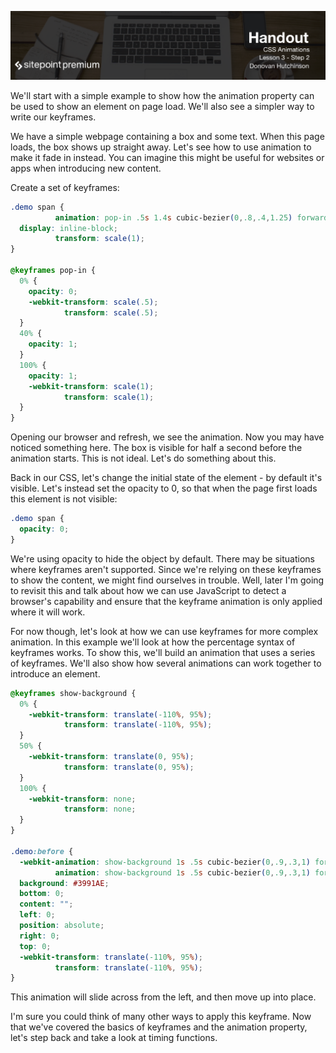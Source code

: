![](CSS_Animations_handouts/headings/3.2.png)

We'll start with a simple example to show how the animation property can be used to show an element on page load. We'll also see a simpler way to write our keyframes.

We have a simple webpage containing a box and some text. When this page loads, the box shows up straight away. Let's see how to use animation to make it fade in instead. You can imagine this might be useful for websites or apps when introducing new content.

Create a set of keyframes:

```css
.demo span {
          animation: pop-in .5s 1.4s cubic-bezier(0,.8,.4,1.25) forwards;
  display: inline-block;
          transform: scale(1);
}

@keyframes pop-in {
  0% {
    opacity: 0;
    -webkit-transform: scale(.5);
            transform: scale(.5);
  }
  40% {
    opacity: 1;
  }
  100% {
    opacity: 1;
    -webkit-transform: scale(1);
            transform: scale(1);
  }
}
```

Opening our browser and refresh, we see the animation. Now you may have noticed something here. The box is visible for half a second before the animation starts. This is not ideal. Let's do something about this.

Back in our CSS, let's change the initial state of the element - by default it's visible. Let's instead set the opacity to 0, so that when the page first loads this element is not visible:

```css
.demo span {
  opacity: 0;
}

```

We're using opacity to hide the object by default. There may be situations where keyframes aren't supported. Since we're relying on these keyframes to show the content, we might find ourselves in trouble. Well, later I'm going to revisit this and talk about how we can use JavaScript to detect a browser's capability and ensure that the keyframe animation is only applied where it will work.

For now though, let's look at how we can use keyframes for more complex animation. In this example we'll look at how the percentage syntax of keyframes works. To show this, we'll build an animation that uses a series of keyframes. We'll also show how several animations can work together to introduce an element.

```css
@keyframes show-background {
  0% {
    -webkit-transform: translate(-110%, 95%);
            transform: translate(-110%, 95%);
  }
  50% {
    -webkit-transform: translate(0, 95%);
            transform: translate(0, 95%);
  }
  100% {
    -webkit-transform: none;
            transform: none;
  }
}

.demo:before {
  -webkit-animation: show-background 1s .5s cubic-bezier(0,.9,.3,1) forwards;
          animation: show-background 1s .5s cubic-bezier(0,.9,.3,1) forwards;
  background: #3991AE;
  bottom: 0;
  content: "";
  left: 0;
  position: absolute;
  right: 0;
  top: 0;
  -webkit-transform: translate(-110%, 95%);
          transform: translate(-110%, 95%);
}
```

This animation will slide across from the left, and then move up into place.

I'm sure you could think of many other ways to apply this keyframe. Now that we've covered the basics of keyframes and the animation property, let's step back and take a look at timing functions.

